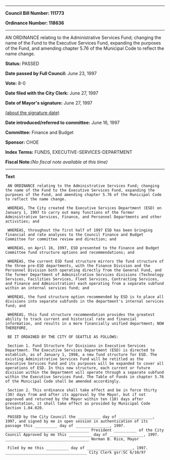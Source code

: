 

********

**Council Bill Number: 111773**
   
**Ordinance Number: 118636**
********

 AN ORDINANCE relating to the Administrative Services Fund; changing the name of the Fund to the Executive Services Fund, expanding the purposes of the Fund, and amending chapter 5.76 of the Municipal Code to reflect the name change.

**Status:** PASSED
   
**Date passed by Full Council:** June 23, 1997
   
**Vote:** 8-0
   
**Date filed with the City Clerk:** June 27, 1997
   
**Date of Mayor's signature:** June 27, 1997
   
[(about the signature date)](/~public/approvaldate.htm)
   
   
   
**Date introduced/referred to committee:** June 16, 1997
   
**Committee:** Finance and Budget
   
**Sponsor:** CHOE
   
   
**Index Terms:** FUNDS, EXECUTIVE-SERVICES-DEPARTMENT

**Fiscal Note:**_(No fiscal note available at this time)_

********

**Text**
   
```
 AN ORDINANCE relating to the Administrative Services Fund; changing the name of the Fund to the Executive Services Fund, expanding the purposes of the Fund, and amending chapter 5.76 of the Municipal Code to reflect the name change.

 WHEREAS, The City created the Executive Services Department (ESD) on January 1, 1997 to carry out many functions of the former Administrative Services, Finance, and Personnel Departments and other activities; and

 WHEREAS, throughout the first half of 1997 ESD has been bringing financial and rate analyses to the Council Finance and Budget Committee for committee review and direction; and

 WHEREAS, on April 16, 1997, ESD presented to the Finance and Budget Committee fund structure options and recommendations; and

 WHEREAS, the current ESD fund structure mirrors the fund structure of the three pre-ESD departments, with the Finance Division and the Personnel Division both operating directly from the General Fund, and the former Department of Administrative Services divisions (Technology Services, Facilities Services, Fleet Services, Contracting Services, and Finance and Administration) each operating from a separate subfund within an internal services fund; and

 WHEREAS, the fund structure option recommended by ESD is to place all divisions into separate subfunds in the department's internal services fund; and

 WHEREAS, this fund structure recommendation provides the greatest ability to track current and historical rate and financial information, and results in a more financially unified department; NOW THEREFORE,

 BE IT ORDAINED BY THE CITY OF SEATTLE AS FOLLOWS:

 Section 1. Fund Structure for Divisions in Executive Services Department. The Executive Services Department (ESD) is directed to establish, as of January 1, 1998, a new fund structure for ESD. The existing Administrative Services Fund will be retitled as the Executive Services Fund and its purposes will be expanded to cover all operations of ESD. In this new structure, each current or future division within the Department will operate through a separate subfund within the Executive Services Fund. The Table of Funds in chapter 5.76 of the Municipal Code shall be amended accordingly.

 Section 2. This ordinance shall take effect and be in force thirty (30) days from and after its approval by the Mayor, but if not approved and returned by the Mayor within ten (10) days after presentation, it shall take effect as provided by Municipal Code Section 1.04.020.

 PASSED by the City Council the __________ day of _______________, 1997, and signed by me in open session in authentication of its passage this __________ day of _______________, 1997. _____________________________________ President __________ of the City Council Approved by me this __________ day of _______________, 1997. _____________________________________ Norman B. Rice, Mayor

 Filed by me this __________ day of ____________________, 1997. ____________________________________ City Clerk gsr:SC 6/10/97

```
